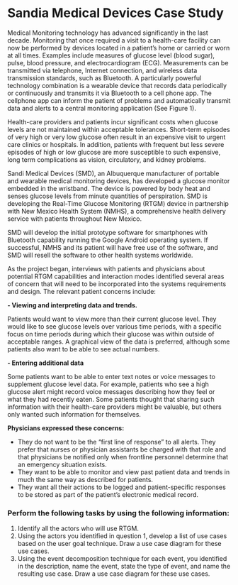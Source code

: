 # Sandia Medical Devices Case Study

Medical Monitoring technology has advanced significantly in the last decade. Monitoring that once required a visit to a health-care facility can now be performed by devices located in a patient’s home or carried or worn at all times. Examples include measures of glucose level (blood sugar), pulse, blood pressure, and electrocardiogram (ECG). Measurements can be transmitted via telephone, Internet connection, and wireless data transmission standards, such as Bluetooth. A particularly powerful technology combination is a wearable device that records data periodically or continuously and transmits it via Bluetooth to a cell phone app. The cellphone app can inform the patient of problems and automatically transmit data and alerts to a central monitoring application (See Figure 1).

Health-care providers and patients incur significant costs when glucose levels are not maintained within acceptable tolerances. Short-term episodes of very high or very low glucose often result in an expensive visit to urgent care clinics or hospitals. In addition, patients with frequent but less severe episodes of high or low glucose are more susceptible to such expensive, long term complications as vision, circulatory, and kidney problems.

Sandi Medical Devices (SMD), an Albuquerque manufacturer of portable and wearable medical monitoring devices, has developed a glucose monitor embedded in the wristband. The device is powered by body heat and senses glucose levels from minute quantities of perspiration. SMD is developing the Real-Time Glucose Monitoring (RTGM) device in partnership with New Mexico Health System (NMHS), a comprehensive health delivery service with patients throughout New Mexico.

SMD will develop the initial prototype software for smartphones with Bluetooth capability running the Google Android operating system. If successful, NMHS and its patient will have free use of the software, and SMD will resell the software to other health systems worldwide.

As the project began, interviews with patients and physicians about potential RTGM capabilities and interaction modes identified several areas of concern that will need to be incorporated into the systems requirements and design. The relevant patient concerns include:

**- Viewing and interpreting data and trends.**

Patients would want to view more than their current glucose level. They would like to see glucose levels over various time periods, with a specific focus on time periods during which their glucose was within outside of acceptable ranges. A graphical view of the data is preferred, although some patients also want to be able to see actual numbers.

**- Entering additional data**

Some patients want to be able to enter text notes or voice messages to supplement glucose level data. For example, patients who see a high glucose alert might record voice messages describing how they feel or what they had recently eaten. Some patients thought that sharing such information with their health-care providers might be valuable, but others only wanted such information for themselves.

**Physicians expressed these concerns:**

- They do not want to be the “first line of response” to all alerts. They prefer that nurses or physician assistants be charged with that role and that physicians be notified only when frontline personnel determine that an emergency situation exists.
- They want to be able to monitor and view past patient data and trends in much the same way as described for patients.
- They want all their actions to be logged and patient-specific responses to be stored as part of the patient’s electronic medical record.


### Perform the following tasks by using the following information:

1.	Identify all the actors who will use RTGM.
2.	Using the actors you identified in question 1, develop a list of use cases based on the user goal technique. Draw a use case diagram for these use cases.
3.	Using the event decomposition technique for each event, you identified in the description, name the event, state the type of event, and name the resulting use case. Draw a use case diagram for these use cases.
